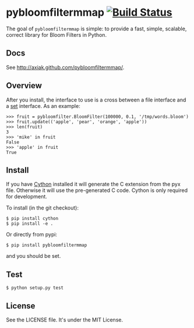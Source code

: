 # pybloomfiltermmap [![Build Status](https://secure.travis-ci.org/axiak/pybloomfiltermmap.png?branch=master)](http://travis-ci.org/axiak/pybloomfiltermmap)

The goal of `pybloomfiltermmap` is simple: to provide a fast, simple, scalable,
correct library for Bloom Filters in Python.

## Docs

See <http://axiak.github.com/pybloomfiltermmap/>.

## Overview

After you install, the interface to use is a cross between a file
interface and a [set](https://docs.python.org/2/library/sets.html) interface. As an example:

    >>> fruit = pybloomfilter.BloomFilter(100000, 0.1, '/tmp/words.bloom')
    >>> fruit.update(('apple', 'pear', 'orange', 'apple'))
    >>> len(fruit)
    3
    >>> 'mike' in fruit
    False
    >>> 'apple' in fruit
    True

## Install

If you have [Cython](http://cython.org/) installed it will generate
the C extension from the pyx file. Otherwise it will use the
pre-generated C code. Cython is only required for development.

To install (in the git checkout):
  
    $ pip install cython 
    $ pip install -e .

Or directly from pypi:

    $ pip install pybloomfiltermmap

and you should be set.

## Test

    $ python setup.py test

## License

See the LICENSE file. It's under the MIT License.

